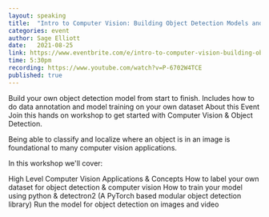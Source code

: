 ```yaml
---
layout: speaking
title:  "Intro to Computer Vision: Building Object Detection Models and Datasets"
categories: event
author: Sage Elliott
date:   2021-08-25
link: https://www.eventbrite.com/e/intro-to-computer-vision-building-object-detection-models-and-datasets-tickets-165952106217
time: 5:30pm
recording: https://www.youtube.com/watch?v=P-6702W4TCE
published: true
---
```


Build your own object detection model from start to finish. Includes how to do data annotation and model training on your own dataset
About this Event
Join this hands on workshop to get started with Computer Vision & Object Detection.

Being able to classify and localize where an object is in an image is foundational to many computer vision applications.

In this workshop we'll cover:

High Level Computer Vision Applications & Concepts
How to label your own dataset for object detection & computer vision
How to train your model using python & detectron2 (A PyTorch based modular object detection library)
Run the model for object detection on images and video